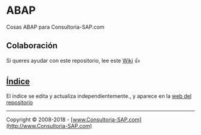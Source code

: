 # ABAP
Cosas ABAP para Consultoria-SAP.com

## Colaboración 
Si queres ayudar con este repositorio, lee este [Wiki](https://github.com/SidVal/ABAP/wiki) :+1:

## [Índice](https://github.com/SidVal/ABAP/blob/master/docs/_includes/indice.md)
El índice se edita y actualiza independientemente., y aparece en la [web del repositorio](https://consultoria-sap.github.io/ABAP/) 

***
Copyright © 2008-2018 - [www.Consultoria-SAP.com](http://www.Consultoria-SAP.com)
